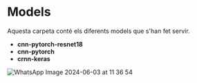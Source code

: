 # Models

Aquesta carpeta conté els diferents models que s'han fet servir. 

- **cnn-pytorch-resnet18**
- **cnn-pytorch**
- **crnn-keras** 


![WhatsApp Image 2024-06-03 at 11 36 54](https://github.com/DCC-UAB/XNAPproject-grup_06/assets/91673341/6efd3c15-12d6-45bb-bf71-0a882868f73a)


